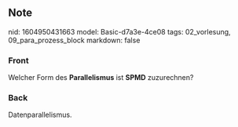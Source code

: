 ## Note
nid: 1604950431663
model: Basic-d7a3e-4ce08
tags: 02_vorlesung, 09_para_prozess_block
markdown: false

### Front
<p>Welcher Form des <b>Parallelismus</b> ist <b>SPMD</b>
zuzurechnen?

### Back
Datenparallelismus.
